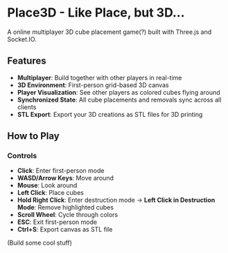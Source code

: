 # Place3D - Like Place, but 3D...

A online multiplayer 3D cube placement game(?) built with Three.js and Socket.IO.

## Features

- **Multiplayer**: Build together with other players in real-time
- **3D Environment**: First-person grid-based 3D canvas
- **Player Visualization**: See other players as colored cubes flying around
- **Synchronized State**: All cube placements and removals sync across all clients
- **STL Export**: Export your 3D creations as STL files for 3D printing

## How to Play

### Controls
- **Click**: Enter first-person mode
- **WASD/Arrow Keys**: Move around
- **Mouse**: Look around
- **Left Click**: Place cubes
- **Hold Right Click**: Enter destruction mode
    -> **Left Click in Destruction Mode**: Remove highlighted cubes
- **Scroll Wheel**: Cycle through colors
- **ESC**: Exit first-person mode
- **Ctrl+S**: Export canvas as STL file

(Build some cool stuff)

